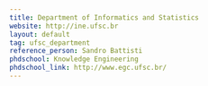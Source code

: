 ```yaml
---
title: Department of Informatics and Statistics
website: http://ine.ufsc.br
layout: default
tag: ufsc_department
reference_person: Sandro Battisti
phdschool: Knowledge Engineering
phdschool_link: http://www.egc.ufsc.br/
---
```

